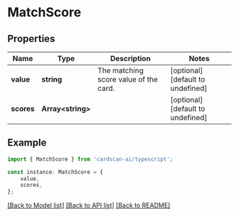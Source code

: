 # MatchScore


## Properties

Name | Type | Description | Notes
------------ | ------------- | ------------- | -------------
**value** | **string** | The matching score value of the card. | [optional] [default to undefined]
**scores** | **Array&lt;string&gt;** |  | [optional] [default to undefined]

## Example

```typescript
import { MatchScore } from 'cardscan-ai/typescript';

const instance: MatchScore = {
    value,
    scores,
};
```

[[Back to Model list]](../README.md#documentation-for-models) [[Back to API list]](../README.md#documentation-for-api-endpoints) [[Back to README]](../README.md)
